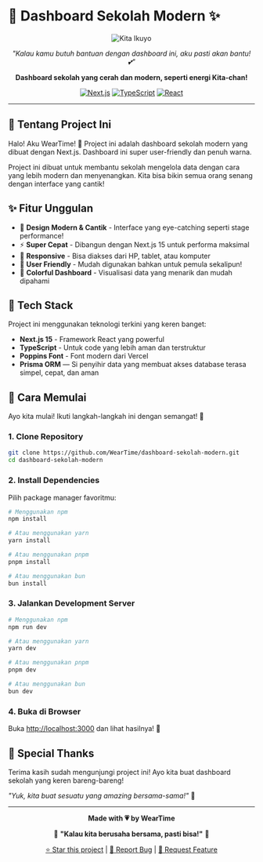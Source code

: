 # 🎸 Dashboard Sekolah Modern ✨

<div align="center">

![Kita Ikuyo](https://media1.tenor.com/m/BL3FST8k-48AAAAd/kita-ikuyo-ikuyo-kita.gif)

*"Kalau kamu butuh bantuan dengan dashboard ini, aku pasti akan bantu! 💕"*

**Dashboard sekolah yang cerah dan modern, seperti energi Kita-chan!**

[![Next.js](https://img.shields.io/badge/Next.js-15-black?style=for-the-badge&logo=next.js)](https://nextjs.org/)
[![TypeScript](https://img.shields.io/badge/TypeScript-pink?style=for-the-badge&logo=typescript)](https://www.typescriptlang.org/)
[![React](https://img.shields.io/badge/React-FF69B4?style=for-the-badge&logo=react)](https://reactjs.org/)

</div>

---

## 🌟 Tentang Project Ini

Halo! Aku WearTime! 🎤 Project ini adalah dashboard sekolah modern yang dibuat dengan Next.js. Dashboard ini super user-friendly dan penuh warna.

Project ini dibuat untuk membantu sekolah mengelola data dengan cara yang lebih modern dan menyenangkan. Kita bisa bikin semua orang senang dengan interface yang cantik!

## ✨ Fitur Unggulan

- 🎨 **Design Modern & Cantik** - Interface yang eye-catching seperti stage performance!
- ⚡ **Super Cepat** - Dibangun dengan Next.js 15 untuk performa maksimal
- 📱 **Responsive** - Bisa diakses dari HP, tablet, atau komputer
- 🎯 **User Friendly** - Mudah digunakan bahkan untuk pemula sekalipun!
- 🌈 **Colorful Dashboard** - Visualisasi data yang menarik dan mudah dipahami

## 🎵 Tech Stack

Project ini menggunakan teknologi terkini yang keren banget:

- **Next.js 15** - Framework React yang powerful
- **TypeScript** - Untuk code yang lebih aman dan terstruktur
- **Poppins Font** - Font modern dari Vercel
- **Prisma ORM** — Si penyihir data yang membuat akses database terasa simpel, cepat, dan aman
  
## 🚀 Cara Memulai

Ayo kita mulai! Ikuti langkah-langkah ini dengan semangat! 💪

### 1. Clone Repository

```bash
git clone https://github.com/WearTime/dashboard-sekolah-modern.git
cd dashboard-sekolah-modern
```

### 2. Install Dependencies

Pilih package manager favoritmu:

```bash
# Menggunakan npm
npm install

# Atau menggunakan yarn
yarn install

# Atau menggunakan pnpm
pnpm install

# Atau menggunakan bun
bun install
```

### 3. Jalankan Development Server

```bash
# Menggunakan npm
npm run dev

# Atau menggunakan yarn
yarn dev

# Atau menggunakan pnpm
pnpm dev

# Atau menggunakan bun
bun dev
```

### 4. Buka di Browser

Buka [http://localhost:3000](http://localhost:3000) dan lihat hasilnya! 🎉

## 💖 Special Thanks

Terima kasih sudah mengunjungi project ini! Ayo kita buat dashboard sekolah yang keren bareng-bareng! 

*"Yuk, kita buat sesuatu yang amazing bersama-sama!"* 🌟

---

<div align="center">

**Made with 💗 by WearTime**

🎸 **"Kalau kita berusaha bersama, pasti bisa!"** 🎸

  <p>
    <a href="https://github.com/WearTime/dashboard-sekolah-modern">⭐ Star this project</a> |
    <a href="https://github.com/WearTime/dashboard-sekolah-modern/issues">🐛 Report Bug</a> |
    <a href="https://github.com/WearTime/dashboard-sekolah-modern/pulls">🔧 Request Feature</a>
  </p>
</div>
